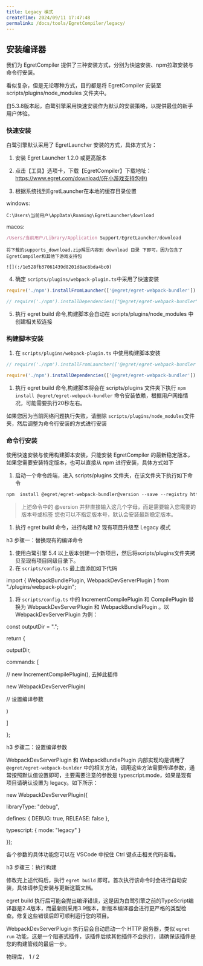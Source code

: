 ```yaml
---
title: Legacy 模式
createTime: 2024/09/11 17:47:48
permalink: /docs/tools/EgretCompiler/legacy/
---
```


## 安装编译器[​](#安装编译器 "安装编译器的直接链接")

我们为 EgretCompiler 提供了三种安装方式，分别为快速安装、npm拉取安装与命令行安装。

看似复杂，但是无论哪种方式，目的都是将 EgretCompiler 安装至 scripts/plugins/node_modules 文件夹中。

自5.3.8版本起，白鹭引擎采用快速安装作为默认的安装策略，以提供最佳的新手用户体验。

### 快速安装[​](#快速安装 "快速安装的直接链接")

白鹭引擎默认采用了 EgretLauncher 安装的方式，具体方式为：

1.  安装 Egret Launcher 1.2.0 或更高版本

2.  点击【工具】选项卡，下载【EgretCompiler】下载地址：https://www.egret.com/download/(在小游戏支持包中)

3.  根据系统找到EgretLauncher在本地的缓存目录位置

 windows:

```shell
C:\Users\当前用户\AppData\Roaming\EgretLauncher\download
```

macos:

```js
/Users/当前用户/Library/Application Support/EgretLauncher/download
```

    将下载的supports_download.zip解压内容到 download 目录 下即可，因为包含了EgretCompiler和其他下游戏支持包

    ![](:/1e528fb37061439d8201d8ac8bda4bc0)

4.  确定 `scripts/plugins/webpack-plugin.ts`中采用了快速安装

```js
require('./npm').installFromLauncher(['@egret/egret-webpack-bundler'])

// require('./npm').installDependencies(["@egret/egret-webpack-bundler"]);
```

5.  执行 egret build 命令,构建脚本会自动在 scripts/plugins/node_modules 中创建相关软连接

### 构建脚本安装[​](#构建脚本安装 "构建脚本安装的直接链接")

1.  在 `scripts/plugins/webpack-plugin.ts` 中使用构建脚本安装

```js
// require('./npm').installFromLauncher(['@egret/egret-webpack-bundler']);

require('./npm').installDependencies(['@egret/egret-webpack-bundler'])
```

1.  执行 egret build 命令,构建脚本将会在 scripts/plugins 文件夹下执行 `npm install @egret/egret-webpack-bundler` 命令安装依赖，根据用户网络情况，可能需要执行20秒左右。

如果您因为当前网络问题执行失败，请删除 `scripts/plugins/node_modules`文件夹，然后调整为命令行安装的方式进行安装

### 命令行安装[​](#命令行安装 "命令行安装的直接链接")

使用快速安装与使用构建脚本安装，只能安装 EgretCompiler 的最新稳定版本，如果您需要安装特定版本，也可以直接从 npm 进行安装，具体方式如下

1.  启动一个命令终端，进入 scripts/plugins 文件夹，在该文件夹下执行如下命令

```js
npm  install @egret/egret-webpack-bundler@version --save --registry https://registry.npm.taobao.org
```

> 上述命令中的 @version 并非直接输入这几个字母，而是需要输入您需要的版本号或标签 您也可以不指定版本号，默认会安装最新稳定版本。

1.  执行 egret build 命令，进行构建
h2 现有项目升级至 Legacy 模式

h3 步骤一：替换现有的编译命令

1.  使用白鹭引擎 5.4 以上版本创建一个新项目，然后将scripts/plugins文件夹拷贝至现有项目同级目录下。
2.  在 `scripts/config.ts` 最上面添加如下代码

import  {  WebpackBundlePlugin,  WebpackDevServerPlugin  }  from  "./plugins/webpack-plugin";

1.  将 `scripts/config.ts` 中的 IncrementCompilePlugin 和 CompilePlugin 替换为 WebpackDevServerPlugin 和 WebpackBundlePlugin 。以 WebpackDevServerPlugin 为例：

const outputDir =  ".";

return  {

 outputDir,

 commands:  [

  // new IncrementCompilePlugin(), 去掉此插件

  new  WebpackDevServerPlugin(

  // 设置编译参数

  )

  ]

};

h3 步骤二：设置编译参数

WebpackDevServerPlugin 和 WebpackBundlePlugin 内部实现均是调用了 `@egret/egret-webpack-bunlder` 中的相关方法，调用这些方法需要传递参数，通常按照默认值设置即可，主要需要注意的参数是 typescript.mode，如果是现有项目请确认设置为 legacy。如下所示：

new  WebpackDevServerPlugin({

 libraryType:  "debug",

 defines:  {  DEBUG:  true,  RELEASE:  false  },

 typescript:  { mode:  "legacy"  }

});

各个参数的具体功能您可以在 VSCode 中按住 Ctrl 键点击相关代码查看。

h3 步骤三：执行构建

修改完上述代码后，执行 `egret build` 即可。首次执行该命令时会进行自动安装，具体请参见安装与更新这篇文档。

egret build 执行后可能会抛出编译错误，这是因为白鹭引擎之前的TypeScript编译器是2.4版本，而最新则采用3.9版本，新版本编译器会进行更严格的类型检查。修复这些错误后即可顺利运行您的项目。

WebpackDevServerPlugin 执行后会自动启动一个 HTTP 服务器，类似 `egret run` 功能，这是一个阻塞式插件，该插件后续其他插件不会执行，请确保该插件是您的构建管线的最后一步。

物理库，
1 / 2
